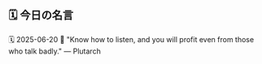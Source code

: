 ## 🗓️ 今日の名言

<!--START_SECTION:quote-->
🗓️ 2025-06-20
💬 "Know how to listen, and you will profit even from those who talk badly." — Plutarch
<!--END_SECTION:quote-->
